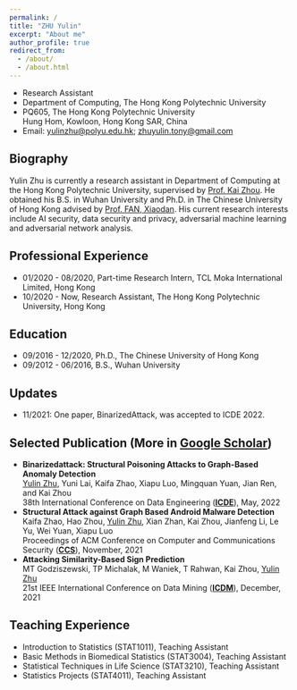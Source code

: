 ```yaml
---
permalink: /
title: "ZHU Yulin"
excerpt: "About me"
author_profile: true
redirect_from: 
  - /about/
  - /about.html
---
```


- Research Assistant
- Department of Computing, The Hong Kong Polytechnic University  
- PQ605, The Hong Kong Polytechnic University<br> 
  Hung Hom, Kowloon, Hong Kong SAR, China
- Email: yulinzhu@polyu.edu.hk; zhuyulin.tony@gmail.com

## Biography
Yulin Zhu is currently a research assistant in Department of Computing at the Hong Kong Polytechnic University, supervised by [Prof. Kai Zhou](https://www4.comp.polyu.edu.hk/~kaizhou/). He obtained his B.S. in Wuhan University and Ph.D. in The Chinese University of Hong Kong advised by [Prof. FAN, Xiaodan](https://www.sta.cuhk.edu.hk/xfan). His current research interests include AI security, data security and privacy, adversarial machine learning and adversarial network analysis.

## Professional Experience
- 01/2020 - 08/2020, Part-time Research Intern, TCL Moka International Limited, Hong Kong
- 10/2020 - Now, Research Assistant, The Hong Kong Polytechnic University, Hong Kong

## Education
- 09/2016 - 12/2020, Ph.D., The Chinese University of Hong Kong
- 09/2012 - 06/2016, B.S., Wuhan University

## Updates
- 11/2021: One paper, BinarizedAttack, was accepted to ICDE 2022.

## Selected Publication (More in [Google Scholar](https://scholar.google.com/citations?user=-MGpGisAAAAJ&hl=zh-CN)) 
- **Binarizedattack: Structural Poisoning Attacks to Graph-Based Anomaly Detection**<br>
  <u>Yulin Zhu</u>, Yuni Lai, Kaifa Zhao, Xiapu Luo, Mingquan Yuan, Jian Ren, and Kai Zhou   
  38th International Conference on Data Engineering ([**ICDE**](https://icde2022.ieeecomputer.my/)), May, 2022  
- **Structural Attack against Graph Based Android Malware Detection**<br>
  Kaifa Zhao, Hao Zhou, <u>Yulin Zhu</u>, Xian Zhan, Kai Zhou, Jianfeng Li, Le Yu, Wei Yuan, Xiapu Luo<br> 
  Proceedings of ACM Conference on Computer and Communications Security ([**CCS**](https://www.sigsac.org/ccs/CCS2021/)), November, 2021  
- **Attacking Similarity-Based Sign Prediction**<br>
  MT Godziszewski, TP Michalak, M Waniek, T Rahwan, Kai Zhou, <u>Yulin Zhu</u><br>
  21st IEEE International Conference on Data Mining ([**ICDM**](https://icdm2021.auckland.ac.nz/)), December, 2021  


## Teaching Experience
- Introduction to Statistics (STAT1011), Teaching Assistant
- Basic Methods in Biomedical Statistics (STAT3004), Teaching Assistant
- Statistical Techniques in Life Science (STAT3210), Teaching Assistant
- Statistics Projects (STAT4011), Teaching Assistant



